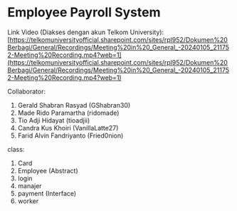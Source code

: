 # Employee Payroll System

Link Video (Diakses dengan akun Telkom University):
[https://telkomuniversityofficial.sharepoint.com/sites/rpl952/Dokumen%20Berbagi/General/Recordings/Meeting%20in%20_General_-20240105_211752-Meeting%20Recording.mp4?web=1](https://telkomuniversityofficial.sharepoint.com/sites/rpl952/Dokumen%20Berbagi/General/Recordings/Meeting%20in%20_General_-20240105_211752-Meeting%20Recording.mp4?web=1)

Collaborator:
1. Gerald Shabran Rasyad    (GShabran30)
2. Made Rido Paramartha     (ridomade)
3. Tio Adji Hidayat         (tioadjii)
4. Candra Kus Khoiri        (VanillaLatte27)
5. Farid Alvin Fandriyanto  (Fried0nion)

class:
1. Card
2. Employee (Abstract)
3. login
4. manajer
5. payment (Interface)
6. worker

